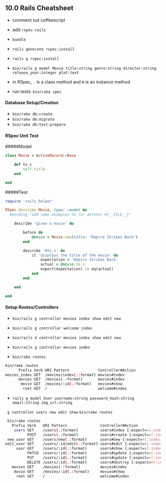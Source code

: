 ## 10.0 Rails Cheatsheet

- comment out coffeescript
- add `rspec-rails`

- `bundle`

- `rails generate rspec:install`
- `rails g rspec:install`

- `bin/rails g model Movie title:string genre:string director:string release_year:integer plot:text`

- in RSpec, `.` is a class method and `#` is an instance method

- run tests: `bin/rake spec`

#### Database Setup/Creation
- `bin/rake db:create`
- `bin/rake db:migrate`
- `bin/rake db:test:prepare`

#### RSpec Unit Test

#####Model
```ruby
class Movie < ActiveRecord::Base

	def to_s
		self.title
	end

end
```

#####Test
```ruby
require 'rails_helper'

RSpec.describe Movie, type: :model do
  #pending "add some examples to (or delete) #{__FILE__}"

	describe 'given a movie' do

		before do
			@movie = Movie.new(title: "Empire Strikes Back")
		end

		describe '#to_s' do
			it 'displays the title of the movie' do
				expectation = 'Empire Strikes Back'
				actual = @movie.to_s
				expect(expectation).to eq(actual)
			end
		end

	end

end
```


#### Setup Routes/Controllers
- `bin/rails g controller movies index show edit new`
- `bin/rails g controller welcome index`

- `bin/rails d controller movies index show edit new`
- `bin/rails g controller movies index`
- `bin/rake routes`

```bash
bin/rake routes
      Prefix Verb URI Pattern             Controller#Action
movies_index GET  /movies/index(.:format) movies#index
      movies GET  /movies(.:format)       movies#index
       movie GET  /movies/:id(.:format)   movies#show
        root GET  /                       welcome#index
```

- `rails g model User username:string password_hash:string email:string img_url:string`

` g controller users new edit show`
`bin/rake routes`
```bash
 bin/rake routes
   Prefix Verb   URI Pattern               Controller#Action
    users GET    /users(.:format)          users#index {:expect=>[:index]}
          POST   /users(.:format)          users#create {:expect=>[:index]}
 new_user GET    /users/new(.:format)      users#new {:expect=>[:index]}
edit_user GET    /users/:id/edit(.:format) users#edit {:expect=>[:index]}
     user GET    /users/:id(.:format)      users#show {:expect=>[:index]}
          PATCH  /users/:id(.:format)      users#update {:expect=>[:index]}
          PUT    /users/:id(.:format)      users#update {:expect=>[:index]}
          DELETE /users/:id(.:format)      users#destroy {:expect=>[:index]}
   movies GET    /movies(.:format)         movies#index
    movie GET    /movies/:id(.:format)     movies#show
     root GET    /                         welcome#index

```
